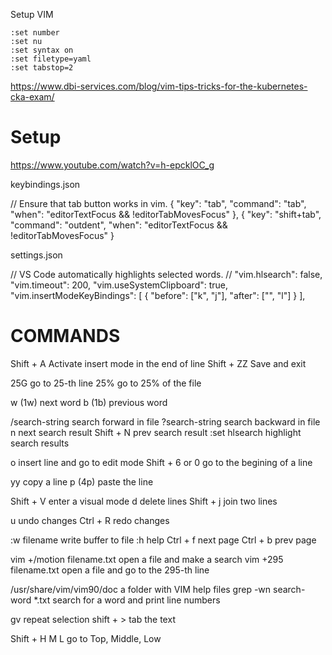 Setup VIM

```
:set number
:set nu
:set syntax on
:set filetype=yaml
:set tabstop=2

```

https://www.dbi-services.com/blog/vim-tips-tricks-for-the-kubernetes-cka-exam/


# Setup
https://www.youtube.com/watch?v=h-epcklOC_g

keybindings.json

  // Ensure that tab button works in vim.
  {
    "key": "tab",
    "command": "tab",
    "when": "editorTextFocus && !editorTabMovesFocus"
  },
  {
    "key": "shift+tab",
    "command": "outdent",
    "when": "editorTextFocus && !editorTabMovesFocus"
  }

settings.json

  // VS Code automatically highlights selected words.
  // "vim.hlsearch": false,
  "vim.timeout": 200,
  "vim.useSystemClipboard": true,
  "vim.insertModeKeyBindings": [
    {
      "before": ["k", "j"],
      "after": ["<Esc>", "l"]
    }
  ],

# COMMANDS

Shift + A                       Activate insert mode in the end of line
Shift + ZZ                      Save and exit

25G                             go to 25-th line
25%                             go to 25% of the file

w (1w)                          next word
b (1b)                          previous word

/search-string                  search forward in file
?search-string                  search backward in file
n                               next search result
Shift + N                       prev search result
:set hlsearch                   highlight search results

o                               insert line and go to edit mode
Shift + 6 or 0                  go to the begining of a line

yy                              copy a line
p (4p)                          paste the line

Shift + V                       enter a visual mode
d                               delete lines
Shift + j                       join two lines

u                               undo changes
Ctrl + R                        redo changes

:w filename                     write buffer to file
:h                              help
Ctrl + f                        next page
Ctrl + b                        prev page


vim +/motion filename.txt       open a file and make a search
vim +295 filename.txt           open a file and go to the 295-th line

/usr/share/vim/vim90/doc        a folder with VIM help files
grep -wn search-word *.txt      search for a word and print line numbers

gv                              repeat selection
shift + >                       tab the text

Shift + H M L                   go to Top, Middle, Low